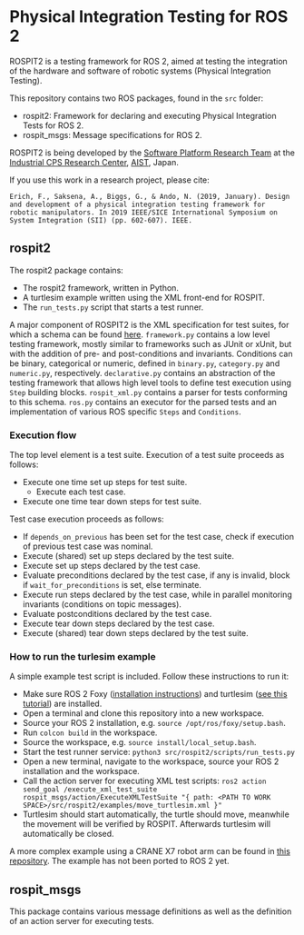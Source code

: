 # Physical Integration Testing for ROS 2

ROSPIT2 is a testing framework for ROS 2, aimed at testing the integration of the hardware and software of robotic systems (Physical Integration Testing).

This repository contains two ROS packages, found in the `src` folder:
* rospit2: Framework for declaring and executing Physical Integration Tests for ROS 2.
* rospit_msgs: Message specifications for ROS 2.

ROSPIT2 is being developed by the [Software Platform Research Team](https://unit.aist.go.jp/icps/icps-sp/en/about-spr-teams/) at the [Industrial CPS Research Center](https://unit.aist.go.jp/icps/index_en.html), [AIST](https://www.aist.go.jp/index_en.html), Japan.

If you use this work in a research project, please cite:

`Erich, F., Saksena, A., Biggs, G., & Ando, N. (2019, January). Design and development of a physical integration testing framework for robotic manipulators. In 2019 IEEE/SICE International Symposium on System Integration (SII) (pp. 602-607). IEEE.`

## rospit2

The rospit2 package contains:
* The rospit2 framework, written in Python.
* A turtlesim example written using the XML front-end for ROSPIT.
* The `run_tests.py` script that starts a test runner.

A major component of ROSPIT2 is the XML specification for test suites, for which a schema can be found [here](src/rospit2/rospit2/xml/rospit.xsd).
`framework.py` contains a low level testing framework, mostly similar to frameworks such as JUnit or xUnit, but with the addition of pre- and post-conditions and invariants.
Conditions can be binary, categorical or numeric, defined in `binary.py`, `category.py` and `numeric.py`, respectively.
`declarative.py` contains an abstraction of the testing framework that allows high level tools to define test execution using `Step` building blocks.
`rospit_xml.py` contains a parser for tests conforming to this schema.
`ros.py` contains an executor for the parsed tests and an implementation of various ROS specific `Steps` and `Conditions`.

### Execution flow

The top level element is a test suite. Execution of a test suite proceeds as follows:

- Execute one time set up steps for test suite.
  - Execute each test case.
- Execute one time tear down steps for test suite.

Test case execution proceeds as follows:

- If `depends_on_previous` has been set for the test case, check if execution of previous test case was nominal.
- Execute (shared) set up steps declared by the test suite.
- Execute set up steps declared by the test case.
- Evaluate preconditions declared by the test case, if any is invalid, block if `wait_for_preconditions` is set, else terminate.
- Execute run steps declared by the test case, while in parallel monitoring invariants (conditions on topic messages).
- Evaluate postconditions declared by the test case.
- Execute tear down steps declared by the test case.
- Execute (shared) tear down steps declared by the test suite.

### How to run the turlesim example
A simple example test script is included. Follow these instructions to run it:
* Make sure ROS 2 Foxy ([installation instructions](https://index.ros.org/doc/ros2/Installation/Foxy/)) and turtlesim ([see this tutorial](https://index.ros.org/doc/ros2/Tutorials/Turtlesim/Introducing-Turtlesim/)) are installed.
* Open a terminal and clone this repository into a new workspace.
* Source your ROS 2 installation, e.g. `source /opt/ros/foxy/setup.bash`.
* Run `colcon build` in the workspace.
* Source the workspace, e.g. `source install/local_setup.bash`.
* Start the test runner service: `python3 src/rospit2/scripts/run_tests.py`
* Open a new terminal, navigate to the workspace, source your ROS 2 installation and the workspace.
* Call the action server for executing XML test scripts: `ros2 action send_goal /execute_xml_test_suite rospit_msgs/action/ExecuteXMLTestSuite "{ path: <PATH TO WORK SPACE>/src/rospit2/examples/move_turtlesim.xml }"`
* Turtlesim should start automatically, the turtle should move, meanwhile the movement will be verified by ROSPIT. Afterwards turtlesim will automatically be closed.

A more complex example using a CRANE X7 robot arm can be found in [this repository](https://github.com/FlorisE/crane_pnp_pits/). The example has not been ported to ROS 2 yet.

## rospit_msgs

This package contains various message definitions as well as the definition of an action server for executing tests.

